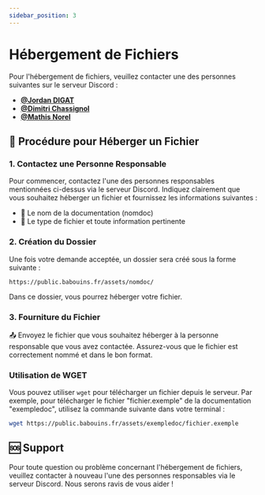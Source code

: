 ```yaml
---
sidebar_position: 3
---
```


# Hébergement de Fichiers

Pour l'hébergement de fichiers, veuillez contacter une des personnes suivantes sur le serveur Discord :

- **[@Jordan DIGAT](https://github.com/JordanDIG)**
- **[@Dimitri Chassignol](https://github.com/DITSHOOT)**
- **[@Mathis Norel](https://github.com/Aamande)**

## 🚀 Procédure pour Héberger un Fichier

### 1. Contactez une Personne Responsable
Pour commencer, contactez l'une des personnes responsables mentionnées ci-dessus via le serveur Discord.
Indiquez clairement que vous souhaitez héberger un fichier et fournissez les informations suivantes :

- 📄 Le nom de la documentation (nomdoc)
- 📝 Le type de fichier et toute information pertinente

### 2. Création du Dossier
Une fois votre demande acceptée, un dossier sera créé sous la forme suivante :

```bash
https://public.babouins.fr/assets/nomdoc/
```

Dans ce dossier, vous pourrez héberger votre fichier.

### 3. Fourniture du Fichier
📤 Envoyez le fichier que vous souhaitez héberger à la personne responsable que vous avez contactée.
Assurez-vous que le fichier est correctement nommé et dans le bon format.

### Utilisation de WGET
Vous pouvez utiliser `wget` pour télécharger un fichier depuis le serveur.
Par exemple, pour télécharger le fichier "fichier.exemple" de la documentation "exempledoc", utilisez la commande suivante dans votre terminal :
```bash
wget https://public.babouins.fr/assets/exempledoc/fichier.exemple
```

## 🆘 Support
Pour toute question ou problème concernant l'hébergement de fichiers, veuillez contacter à nouveau l'une des personnes responsables via le serveur Discord.
Nous serons ravis de vous aider !